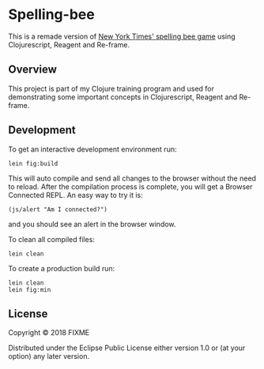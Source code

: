 # Spelling-bee

This is a remade version of [New York Times' spelling bee game](https://www.nytimes.com/puzzles/spelling-bee) using Clojurescript, Reagent and Re-frame.

## Overview

This project is part of my Clojure training program and used for demonstrating some important concepts in Clojurescript, Reagent and Re-frame.

## Development

To get an interactive development environment run:

    lein fig:build

This will auto compile and send all changes to the browser without the
need to reload. After the compilation process is complete, you will
get a Browser Connected REPL. An easy way to try it is:

    (js/alert "Am I connected?")

and you should see an alert in the browser window.

To clean all compiled files:

    lein clean

To create a production build run:

    lein clean
    lein fig:min

## License

Copyright © 2018 FIXME

Distributed under the Eclipse Public License either version 1.0 or (at your option) any later version.
